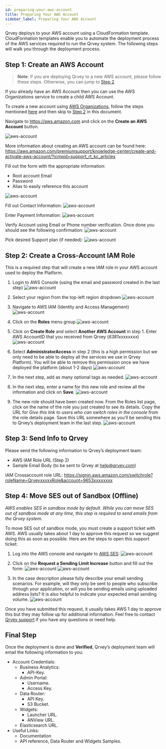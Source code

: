 ```yaml
---
id: preparing-your-aws-account
title: Preparing Your AWS Account
sidebar_label: Preparing Your AWS Account
---
```


<div style={{textAlign: "justify"}}>

Qrvey deploys to your AWS account using a CloudFormation template. CloudFormation templates enable you to automate the deployment process of the AWS services required to run the Qrvey system. The following steps will walk you through the deployment process.

## Step 1: Create an AWS Account

>**Note**: If you are deploying Qrvey to a new AWS account, please follow these steps. Otherwise, you can jump to <a href="#step-2:-create-a-cross-account-iam-role">Step 2</a>.

If you already have an AWS Account then you can use the AWS Organizations service to create a child AWS Account. 

To create a new account using <a href="https://aws.amazon.com/organizations/">AWS Organizations</a>, follow the steps mentioned <a href="https://docs.aws.amazon.com/organizations/latest/userguide/orgs_manage_accounts_create.html">here</a> and then skip to <a href="#step-2:-create-a-cross-account-iam-role">Step 2</a> in this document.

Navigate to https://aws.amazon.com and click on the **Create an AWS Account** button.

![aws-account](https://s3.amazonaws.com/cdn.qrvey.com/documentation_assets/partner-portal/cloud-engineering/deploying-to-aws/preparing-your-AWS-account/preparing_1.png#thumbnail)


More information about creating an AWS account can be found here:
https://aws.amazon.com/premiumsupport/knowledge-center/create-and-activate-aws-account/?icmpid=support_rt_kc_articles

Fill out the form with the appropriate information:
* Root account Email
* Password
* Alias to easily reference this account

![aws-account](https://s3.amazonaws.com/cdn.qrvey.com/documentation_assets/partner-portal/cloud-engineering/deploying-to-aws/preparing-your-AWS-account/preparing_2.png#thumbnail)

Fill out Contact Information:
![aws-account](https://s3.amazonaws.com/cdn.qrvey.com/documentation_assets/partner-portal/cloud-engineering/deploying-to-aws/preparing-your-AWS-account/preparing_3.png#thumbnail-60)

Enter Payment Information:
![aws-account](https://s3.amazonaws.com/cdn.qrvey.com/documentation_assets/partner-portal/cloud-engineering/deploying-to-aws/preparing-your-AWS-account/preparing_4.png#thumbnail-60)

Verify Account using Email or Phone number verification. Once done you should see the following confirmation:
![aws-account](https://s3.amazonaws.com/cdn.qrvey.com/documentation_assets/partner-portal/cloud-engineering/deploying-to-aws/preparing-your-AWS-account/preparing_5.png#thumbnail-60)


Pick desired Support plan (if needed):
![aws-account](https://s3.amazonaws.com/cdn.qrvey.com/documentation_assets/partner-portal/cloud-engineering/deploying-to-aws/preparing-your-AWS-account/preparing_6.png#thumbnail)

## Step 2: Create a Cross-Account IAM Role
This is a required step that will create a new IAM role in your AWS account used to deploy the Platform.

1. Login to AWS Console (using the email and password created in the last step)
![aws-account](https://s3.amazonaws.com/cdn.qrvey.com/documentation_assets/partner-portal/cloud-engineering/deploying-to-aws/preparing-your-AWS-account/preparing_7.png#thumbnail)

2. Select your region from the top-left region dropdown
![aws-account](https://s3.amazonaws.com/cdn.qrvey.com/documentation_assets/partner-portal/cloud-engineering/deploying-to-aws/preparing-your-AWS-account/preparing_8.png#thumbnail-60)

3. Navigate to AWS IAM (Identity and Access Management)
![aws-account](https://s3.amazonaws.com/cdn.qrvey.com/documentation_assets/partner-portal/cloud-engineering/deploying-to-aws/preparing-your-AWS-account/preparing_9.png#thumbnail)

4. Click on the **Roles** menu group
![aws-account](https://s3.amazonaws.com/cdn.qrvey.com/documentation_assets/partner-portal/cloud-engineering/deploying-to-aws/preparing-your-AWS-account/preparing_10.png#thumbnail-60)

5. Click on **Create Role** and select **Another AWS Account** in step 1. Enter AWS AccountID that you received from Qrvey (*6381xxxxxxxx*)
![aws-account](https://s3.amazonaws.com/cdn.qrvey.com/documentation_assets/partner-portal/cloud-engineering/deploying-to-aws/preparing-your-AWS-account/preparing_11.png#thumbnail)

6. Select **AdministratorAccess** in step 2 (this is a high permission but we only need to be able to deploy all the services we use in Qrvey Platform). You will be able to remove this permission once we have deployed the platform (about 1-2 days)
![aws-account](https://s3.amazonaws.com/cdn.qrvey.com/documentation_assets/partner-portal/cloud-engineering/deploying-to-aws/preparing-your-AWS-account/preparing_12.png#thumbnail)

7. In the next step, add as many optional tags as needed.
![aws-account](https://s3.amazonaws.com/cdn.qrvey.com/documentation_assets/partner-portal/cloud-engineering/deploying-to-aws/preparing-your-AWS-account/preparing_13.png#thumbnail)

8. In the next step, enter a name for this new role and review all the information and click on **Save**.
![aws-account](https://s3.amazonaws.com/cdn.qrvey.com/documentation_assets/partner-portal/cloud-engineering/deploying-to-aws/preparing-your-AWS-account/preparing_14.png#thumbnail)

9. The new role should have been created now. From the Roles list page, click on the name of the role you just created to see its details. Copy the URL for *Give this link to users who can switch roles in the console* from the role details page. Save this URL somewhere as you’ll be sending this to Qrvey’s deployment team in the last step.
![aws-account](https://s3.amazonaws.com/cdn.qrvey.com/documentation_assets/partner-portal/cloud-engineering/deploying-to-aws/preparing-your-AWS-account/preparing_15.png#thumbnail)

## Step 3: Send Info to Qrvey
Please send the following information to Qrvey’s deployment team:
* AWS IAM Role URL (Step 2)
* Sample Email Body (to be sent to Qrvey at help@qrvey.com)

IAM Crossaccount role URL: https://signin.aws.amazon.com/switchrole?roleName=QrveyxxxxxRole&account=9653xxxxxxxx

## Step 4: Move SES out of Sandbox (Offline)
*AWS enables SES in sandbox mode by default. While you can move SES out of sandbox mode at any time, this step is required to send emails from the Qrvey system.* 

To move SES out of sandbox mode, you must create a support ticket with AWS. AWS usually takes about 1 day to approve this request so we suggest doing this as soon as possible. Here are the steps to open this support ticket: 
1. Log into the AWS console and navigate to <a href="http://aws.amazon.com/ses">AWS SES</a>:
![aws-account](https://s3.amazonaws.com/cdn.qrvey.com/documentation_assets/partner-portal/cloud-engineering/deploying-to-aws/preparing-your-AWS-account/preparing_16.png#thumbnail)

2. Click on the **Request a Sending Limit Increase** button and fill out the form:
![aws-account](https://s3.amazonaws.com/cdn.qrvey.com/documentation_assets/partner-portal/cloud-engineering/deploying-to-aws/preparing-your-AWS-account/preparing_17.png#thumbnail)
![aws-account](https://s3.amazonaws.com/cdn.qrvey.com/documentation_assets/partner-portal/cloud-engineering/deploying-to-aws/preparing-your-AWS-account/preparing_18.png#thumbnail)

3. In the case description please fully describe your email sending scenarios. For example, will they only be sent to people who subscribe through your application, or will you be sending emails using uploaded address lists? It is also helpful to indicate your expected email sending volume.
![aws-account](https://s3.amazonaws.com/cdn.qrvey.com/documentation_assets/partner-portal/cloud-engineering/deploying-to-aws/preparing-your-AWS-account/preparing_19.png#thumbnail)

Once you have submitted this request, it usually takes AWS 1 day to approve this but they may follow up for additional information. Feel free to contact <a href="help@qrvey.com">Qrvey support</a> if you have any questions or need help.

## Final Step
Once the deployment is done and **Verified**, Qrvey’s deployment team will email the following information to you:
* Account Credentials:
  * Business Analytics:
    * API-Key.
  * Admin Portal:
    * Username.
    * Access Key.
  * Data Router:
    * API Key.
    * S3 Bucket.
  * Widgets:
    * Launcher URL.
    * ANView URL.
  * Elasticsearch URL.
* Useful Links:
  * Documentation
  * API reference, Data Router and Widgets Samples.

